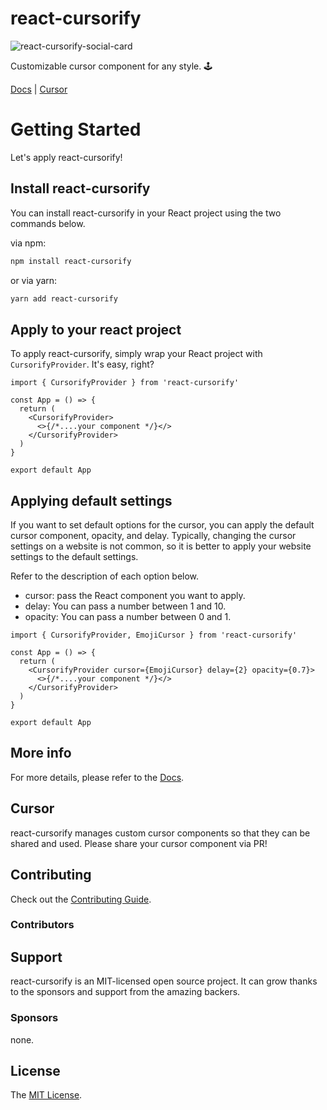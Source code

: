 # react-cursorify

![react-cursorify-social-card](https://user-images.githubusercontent.com/72514247/227773776-762fbd64-1662-4d01-8049-9fee079cf717.png)

Customizable cursor component for any style. 🕹️

[Docs](https://morethanmin.github.io/react-cursorify) | [Cursor](https://morethanmin.github.io/react-cursorify/cursor)

# Getting Started

Let's apply react-cursorify!

## Install react-cursorify

You can install react-cursorify in your React project using the two commands below.

via npm:

```zsh
npm install react-cursorify
```

or via yarn:

```zsh
yarn add react-cursorify
```

## Apply to your react project

To apply react-cursorify, simply wrap your React project with `CursorifyProvider`. It's easy, right?

```tsx
import { CursorifyProvider } from 'react-cursorify'

const App = () => {
  return (
    <CursorifyProvider>
      <>{/*....your component */}</>
    </CursorifyProvider>
  )
}

export default App
```

## Applying default settings

If you want to set default options for the cursor, you can apply the default cursor component, opacity, and delay. Typically, changing the cursor settings on a website is not common, so it is better to apply your website settings to the default settings.

Refer to the description of each option below.

- cursor: pass the React component you want to apply.
- delay: You can pass a number between 1 and 10.
- opacity: You can pass a number between 0 and 1.

```tsx
import { CursorifyProvider, EmojiCursor } from 'react-cursorify'

const App = () => {
  return (
    <CursorifyProvider cursor={EmojiCursor} delay={2} opacity={0.7}>
      <>{/*....your component */}</>
    </CursorifyProvider>
  )
}

export default App
```

## More info

For more details, please refer to the [Docs](https://morethanmin.github.io/react-cursorify/).

## Cursor

react-cursorify manages custom cursor components so that they can be shared and used. Please share your cursor component via PR!

## Contributing

Check out the [Contributing Guide](.github/CONTRIBUTING.md).

### Contributors

<!--
Contributors template:
<a href="https://github.com/{username}"><img src="{src}" width="50px" alt="{username}" /></a>&nbsp;&nbsp;
-->

## Support

react-cursorify is an MIT-licensed open source project. It can grow thanks to the sponsors and support from the amazing backers.

### Sponsors

<!--
Sponsors template:
<a href="https://github.com/{uesrname}"><img src="{src}" width="50px" alt="{username}" /></a>&nbsp;&nbsp;
-->

none.

## License

The [MIT License](LICENSE).
